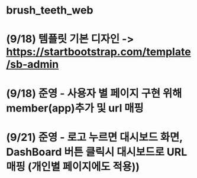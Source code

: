 # brush_teeth_web
# (9/18) 템플릿 기본 디자인 -> https://startbootstrap.com/template/sb-admin
# (9/18) 준영 - 사용자 별 페이지 구현 위해 member(app)추가 및 url 매핑
# (9/21) 준영 - 로고 누르면 대시보드 화면, DashBoard 버튼 클릭시 대시보드로 URL매핑 (개인별 페이지에도 적용))
